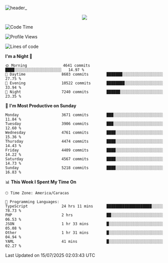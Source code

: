 ![header_](https://github.com/user-attachments/assets/4010d822-ccdc-4198-b608-18c773338d18)


<p align="center">
  <a href="http://www.github.com/thevacs">
    <img src="https://github-readme-streak-stats.herokuapp.com/?user=thevacs&stroke=ffffff&background=1c1917&ring=0891b2&fire=0891b2&currStreakNum=ffffff&currStreakLabel=0891b2&sideNums=ffffff&sideLabels=ffffff&dates=ffffff&hide_border=true" />
  </a>
</p>

<!--START_SECTION:waka-->
![Code Time](http://img.shields.io/badge/Code%20Time-3%2C530%20hrs%2041%20mins-blue)

![Profile Views](http://img.shields.io/badge/Profile%20Views-0-blue)

![Lines of code](https://img.shields.io/badge/From%20Hello%20World%20I%27ve%20Written-4.5%20million%20lines%20of%20code-blue)

**I'm a Night 🦉** 

```text
🌞 Morning                4641 commits        ████░░░░░░░░░░░░░░░░░░░░░   14.97 % 
🌆 Daytime                8603 commits        ███████░░░░░░░░░░░░░░░░░░   27.75 % 
🌃 Evening                10522 commits       ████████░░░░░░░░░░░░░░░░░   33.94 % 
🌙 Night                  7240 commits        ██████░░░░░░░░░░░░░░░░░░░   23.35 % 
```
📅 **I'm Most Productive on Sunday** 

```text
Monday                   3671 commits        ███░░░░░░░░░░░░░░░░░░░░░░   11.84 % 
Tuesday                  3906 commits        ███░░░░░░░░░░░░░░░░░░░░░░   12.60 % 
Wednesday                4761 commits        ████░░░░░░░░░░░░░░░░░░░░░   15.36 % 
Thursday                 4474 commits        ████░░░░░░░░░░░░░░░░░░░░░   14.43 % 
Friday                   4409 commits        ████░░░░░░░░░░░░░░░░░░░░░   14.22 % 
Saturday                 4567 commits        ████░░░░░░░░░░░░░░░░░░░░░   14.73 % 
Sunday                   5218 commits        ████░░░░░░░░░░░░░░░░░░░░░   16.83 % 
```


📊 **This Week I Spent My Time On** 

```text
🕑︎ Time Zone: America/Caracas

💬 Programming Languages: 
TypeScript               24 hrs 11 mins      ████████████████████░░░░░   78.73 % 
PHP                      2 hrs               ██░░░░░░░░░░░░░░░░░░░░░░░   06.53 % 
JSON                     1 hr 33 mins        █░░░░░░░░░░░░░░░░░░░░░░░░   05.08 % 
Other                    1 hr 31 mins        █░░░░░░░░░░░░░░░░░░░░░░░░   04.94 % 
YAML                     41 mins             █░░░░░░░░░░░░░░░░░░░░░░░░   02.27 % 
```


 Last Updated on 15/07/2025 02:03:43 UTC
<!--END_SECTION:waka-->
